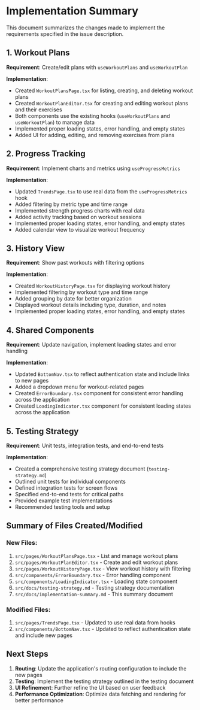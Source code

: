 # Implementation Summary

This document summarizes the changes made to implement the requirements specified in the issue description.

## 1. Workout Plans

**Requirement**: Create/edit plans with `useWorkoutPlans` and `useWorkoutPlan`

**Implementation**:

- Created `WorkoutPlansPage.tsx` for listing, creating, and deleting workout plans
- Created `WorkoutPlanEditor.tsx` for creating and editing workout plans and their exercises
- Both components use the existing hooks (`useWorkoutPlans` and `useWorkoutPlan`) to manage data
- Implemented proper loading states, error handling, and empty states
- Added UI for adding, editing, and removing exercises from plans

## 2. Progress Tracking

**Requirement**: Implement charts and metrics using `useProgressMetrics`

**Implementation**:

- Updated `TrendsPage.tsx` to use real data from the `useProgressMetrics` hook
- Added filtering by metric type and time range
- Implemented strength progress charts with real data
- Added activity tracking based on workout sessions
- Implemented proper loading states, error handling, and empty states
- Added calendar view to visualize workout frequency

## 3. History View

**Requirement**: Show past workouts with filtering options

**Implementation**:

- Created `WorkoutHistoryPage.tsx` for displaying workout history
- Implemented filtering by workout type and time range
- Added grouping by date for better organization
- Displayed workout details including type, duration, and notes
- Implemented proper loading states, error handling, and empty states

## 4. Shared Components

**Requirement**: Update navigation, implement loading states and error handling

**Implementation**:

- Updated `BottomNav.tsx` to reflect authentication state and include links to new pages
- Added a dropdown menu for workout-related pages
- Created `ErrorBoundary.tsx` component for consistent error handling across the application
- Created `LoadingIndicator.tsx` component for consistent loading states across the application

## 5. Testing Strategy

**Requirement**: Unit tests, integration tests, and end-to-end tests

**Implementation**:

- Created a comprehensive testing strategy document (`testing-strategy.md`)
- Outlined unit tests for individual components
- Defined integration tests for screen flows
- Specified end-to-end tests for critical paths
- Provided example test implementations
- Recommended testing tools and setup

## Summary of Files Created/Modified

### New Files:

1. `src/pages/WorkoutPlansPage.tsx` - List and manage workout plans
2. `src/pages/WorkoutPlanEditor.tsx` - Create and edit workout plans
3. `src/pages/WorkoutHistoryPage.tsx` - View workout history with filtering
4. `src/components/ErrorBoundary.tsx` - Error handling component
5. `src/components/LoadingIndicator.tsx` - Loading state component
6. `src/docs/testing-strategy.md` - Testing strategy documentation
7. `src/docs/implementation-summary.md` - This summary document

### Modified Files:

1. `src/pages/TrendsPage.tsx` - Updated to use real data from hooks
2. `src/components/BottomNav.tsx` - Updated to reflect authentication state and include new pages

## Next Steps

1. **Routing**: Update the application's routing configuration to include the new pages
2. **Testing**: Implement the testing strategy outlined in the testing document
3. **UI Refinement**: Further refine the UI based on user feedback
4. **Performance Optimization**: Optimize data fetching and rendering for better performance